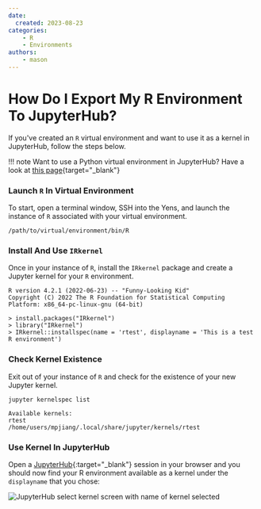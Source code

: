 ```yaml
---
date:
  created: 2023-08-23
categories:
    - R
    - Environments
authors:
    - mason
---
```


# How Do I Export My R Environment To JupyterHub?

If you've created an `R` virtual environment and want to use it as a kernel in JupyterHub, follow the steps below.


!!! note
    Want to use a Python virtual environment in JupyterHub? Have a look at [this page](/_getting_started/jupyter/){target="_blank"}

<!-- more -->

### Launch `R` In Virtual Environment
To start, open a terminal window, SSH into the Yens, and launch the instance of `R` associated with your virtual environment.

```title="Terminal Command"
/path/to/virtual/environment/bin/R
```

### Install And Use `IRkernel`
Once in your instance of `R`, install the `IRkernel` package and create a Jupyter kernel for your `R` environment.

```{ .r .no-copy title="Terminal Output"}
R version 4.2.1 (2022-06-23) -- "Funny-Looking Kid"
Copyright (C) 2022 The R Foundation for Statistical Computing
Platform: x86_64-pc-linux-gnu (64-bit)

> install.packages("IRkernel")
> library("IRkernel")
> IRkernel::installspec(name = 'rtest', displayname = 'This is a test R environment')
```

### Check Kernel Existence
Exit out of your instance of `R` and check for the existence of your new Jupyter kernel.

```title="Terminal Command"
jupyter kernelspec list
```
```{ .yaml .no-copy title="Terminal Output" }
Available kernels:
rtest                 /home/users/mpjiang/.local/share/jupyter/kernels/rtest
```

### Use Kernel In JupyterHub
Open a [JupyterHub](/_getting_started/jupyter/){:target="_blank"} session in your browser and you should now find your R environment available as a kernel under the `displayname` that you chose:

![JupyterHub select kernel screen with name of kernel selected](/assets/images/R-jupyter-kernel.png)
